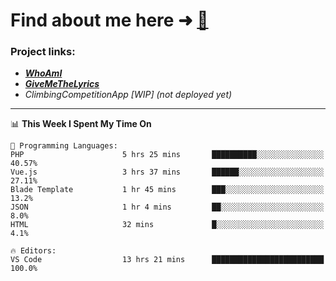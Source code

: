 # Find about me here ➜ [🧑](https://pauabella.dev)

### Project links:
- ***[WhoAmI](https://pauabella.dev)***
- ***[GiveMeTheLyrics](https://pauabella.dev/GiveMeTheLyrics)***
- *ClimbingCompetitionApp [WIP] (not deployed yet)*

---
<!--START_SECTION:waka-->
📊 **This Week I Spent My Time On** 

```text
💬 Programming Languages: 
PHP                      5 hrs 25 mins       ██████████░░░░░░░░░░░░░░░   40.57% 
Vue.js                   3 hrs 37 mins       ██████░░░░░░░░░░░░░░░░░░░   27.11% 
Blade Template           1 hr 45 mins        ███░░░░░░░░░░░░░░░░░░░░░░   13.2% 
JSON                     1 hr 4 mins         ██░░░░░░░░░░░░░░░░░░░░░░░   8.0% 
HTML                     32 mins             █░░░░░░░░░░░░░░░░░░░░░░░░   4.1%

🔥 Editors: 
VS Code                  13 hrs 21 mins      █████████████████████████   100.0%

```


<!--END_SECTION:waka-->